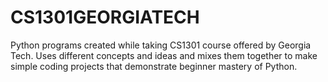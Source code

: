 # CS1301GEORGIATECH
Python programs created while taking CS1301 course offered by Georgia Tech. 
Uses different concepts and ideas and mixes them together to make simple coding projects that demonstrate beginner mastery of Python.

